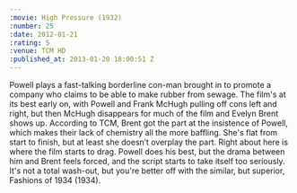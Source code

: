 ```yaml
--- 
:movie: High Pressure (1932)
:number: 25
:date: 2012-01-21
:rating: 5
:venue: TCM HD
:published_at: 2013-01-20 18:00:51 Z
---
```

Powell plays a fast-talking borderline con-man brought in to promote a company who claims to be able to make rubber from sewage. The film's at its best early on, with Powell and Frank McHugh pulling off cons left and right, but then McHugh disappears for much of the film and Evelyn Brent shows up. According to TCM, Brent got the part at the insistence of Powell, which makes their lack of chemistry all the more baffling. She's flat from start to finish, but at least she doesn’t overplay the part. Right about here is where the film starts to drag. Powell does his best, but the drama between him and Brent feels forced, and the script starts to take itself too seriously. It's not a total wash-out, but you're better off with the similar, but superior, Fashions of 1934 (1934).

